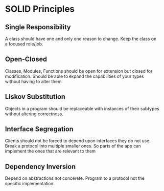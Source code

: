 # SOLID Principles

## Single Responsibility

A class should have one and only one reason to change. Keep the class on a focused role/job.

## Open-Closed

Classes, Modules, Functions should be open for extension but closed for modification. Should be able to expand the capabilities of your types without having to alter them

## Liskov Substitution

Objects in a program should be replaceable with instances of their subtypes without altering correctness.

## Interface Segregation

Clients should not be forced to depend upon interfaces they do not use. Break a protocol into multiple smaller ones. So parts of the app can implement the ones that are relevant to them

## Dependency Inversion

Depend on abstractions not concerete. Program to a protocol not the specific implementation.